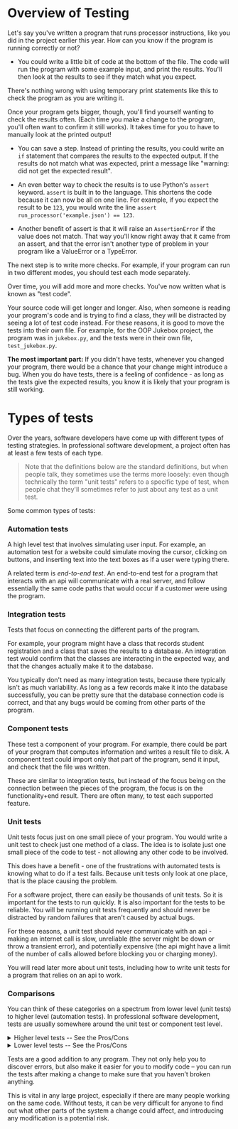 # Overview of Testing

Let's say you've written a program that runs processor instructions, like you did in the project earlier this year. How can you know if the program is running correctly or not?

* You could write a little bit of code at the bottom of the file. The code will run the program with some example input, and print the results. You'll then look at the results to see if they match what you expect.


There's nothing wrong with using temporary print statements like this to check the program as you are writing it.


Once your program gets bigger, though, you'll find yourself wanting to check the results often. (Each time you make a change to the program, you'll often want to confirm it still works). It takes time for you to have to manually look at the printed output!


* You can save a step. Instead of printing the results, you could write an `if` statement that compares the results to the expected output. If the results do not match what was expected, print a message like "warning: did not get the expected result".

* An even better way to check the results is to use Python's `assert` keyword. `assert` is built in to the language. This shortens the code because it can now be all on one line. For example, if you expect the result to be `123`, you would write the line `assert run_processor('example.json') == 123`.

* Another benefit of assert is that it will raise an `AssertionError` if the value does not match. That way you'll know right away that it came from an assert, and that the error isn't another type of problem in your program like a ValueError or a TypeError.

The next step is to write more checks. For example, if your program can run in two different modes, you should test each mode separately.

Over time, you will add more and more checks. You've now written what is known as "test code".

Your source code will get longer and longer. Also, when someone is reading your program's code and is trying to find a class, they will be distracted by seeing a lot of test code instead. For these reasons, it is good to move the tests into their own file. For example, for the OOP Jukebox project, the program was in `jukebox.py`, and the tests were in their own file, `test_jukebox.py`.

**The most important part:** If you didn't have tests, whenever you changed your program, there would be a chance that your change might introduce a bug. When you do have tests, there is a feeling of confidence - as long as the tests give the expected results, you know it is likely that your program is still working.



# Types of tests

Over the years, software developers have come up with different types of testing strategies. In professional software development, a project often has at least a few tests of each type.

> Note that the definitions below are the standard definitions, but when people talk, they sometimes use the terms more loosely: even though technically the term "unit tests" refers to a specific type of test, when people chat they'll sometimes refer to just about any test as a unit test.

Some common types of tests:

### Automation tests

A high level test that involves simulating user input. For example, an automation test for a website could simulate moving the cursor, clicking on buttons, and inserting text into the text boxes as if a user were typing there.

A related term is *end-to-end test*. An end-to-end test for a program that interacts with an api will communicate with a real server, and follow essentially the same code paths that would occur if a customer were using the program.

### Integration tests

Tests that focus on connecting the different parts of the program. 

For example, your program might have a class that records student registration and a class that saves the results to a database. An integration test would confirm that the classes are interacting in the expected way, and that the changes actually make it to the database. 

You typically don't need as many integration tests, because there typically isn't as much variability. As long as a few records make it into the database successfully, you can be pretty sure that the database connection code is correct, and that any bugs would be coming from other parts of the program.

### Component tests

These test a component of your program. For example, there could be part of your program that computes information and writes a result file to disk. A component test could import only that part of the program, send it input, and check that the file was written.

These are similar to integration tests, but instead of the focus being on the connection between the pieces of the program, the focus is on the functionality+end result. There are often many, to test each supported feature.

### Unit tests

Unit tests focus just on one small piece of your program. You would write a unit test to check just one method of a class. The idea is to isolate just one small piece of the code to test - not allowing any other code to be involved.

This does have a benefit - one of the frustrations with automated tests is knowing what to do if a test fails. Because unit tests only look at one place, that is the place causing the problem.

For a software project, there can easily be thousands of unit tests. So it is important for the tests to run quickly. It is also important for the tests to be reliable. You will be running unit tests frequently and should never be distracted by random failures that aren't caused by actual bugs.

For these reasons, a unit test should never communicate with an api - making an internet call is slow, unreliable (the server might be down or throw a transient error), and potentially expensive (the api might have a limit of the number of calls allowed before blocking you or charging money).

You will read later more about unit tests, including how to write unit tests for a program that relies on an api to work.



### Comparisons

You can think of these categories on a spectrum from lower level (unit tests) to higher level (automation tests). In professional software development, tests are usually somewhere around the unit test or component test level.

<details><summary>Higher level tests -- See the Pros/Cons</summary>

* Pro: test reflects closer-to-real-world conditions
* Pro: in some cases, can be faster to write the tests
* Con: slow to run, for example, they might need to launch a real web browser
* Con: are the most fragile. a common problem in automation tests. sometimes an automation test simulating clicking on a button will fail because the button has moved, or hasn't loaded yet.

</details>


<details><summary>Lower level tests -- See the Pros/Cons</summary>

* Pro: if there is a failure, it's more clear where to investigate
* Pro: run very quickly, and they help you catch issues right away.
* Pro: guides you to structure your program in a more flexible way (more on this later)
* Con: many bugs are caused by problems in the interaction between parts of the program. those bugs can't be caught by unit tests.
* Con: for very simple methods, can feel like a waste of time+redundant, even though it is usually worth it.
* Con: catches problems in your classes. but can make it slower to refactor (make structure changes) to your program because the unit tests all need to be updated.

</details>



Tests are a good addition to any program. They not only help you to discover errors, but also make it easier for you to modify code – you can run the tests after making a change to make sure that you haven’t broken anything. 


This is vital in any large project, especially if there are many people working on the same code. Without tests, it can be very difficult for anyone to find out what other parts of the system a change could affect, and introducing any modification is a potential risk.